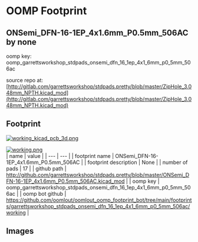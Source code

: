 # OOMP Footprint  
## ONSemi_DFN-16-1EP_4x1.6mm_P0.5mm_506AC  by none  
  
oomp key: oomp_garrettsworkshop_stdpads_onsemi_dfn_16_1ep_4x1_6mm_p0_5mm_506ac  
  
source repo at: [http://gitlab.com/garrettsworkshop/stdpads.pretty/blob/master/ZipHole_3.048mm_NPTH.kicad_mod](http://gitlab.com/garrettsworkshop/stdpads.pretty/blob/master/ZipHole_3.048mm_NPTH.kicad_mod)  
## Footprint  
  
[![working_kicad_pcb_3d.png](working_kicad_pcb_3d_600.png)](working_kicad_pcb_3d.png)  
  
[![working.png](working_600.png)](working.png)  
| name | value | 
| --- | --- | 
| footprint name | ONSemi_DFN-16-1EP_4x1.6mm_P0.5mm_506AC | 
| footprint description | None | 
| number of pads | 17 | 
| github path | http://github.com/garrettsworkshop/stdpads.pretty/blob/master/ONSemi_DFN-16-1EP_4x1.6mm_P0.5mm_506AC.kicad_mod | 
| oomp key | oomp_garrettsworkshop_stdpads_onsemi_dfn_16_1ep_4x1_6mm_p0_5mm_506ac | 
| oomp bot github | https://github.com/oomlout/oomlout_oomp_footprint_bot/tree/main/footprints/garrettsworkshop_stdpads_onsemi_dfn_16_1ep_4x1_6mm_p0_5mm_506ac/working | 
## Images  
